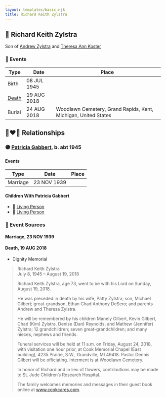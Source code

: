 ```yaml
---
layout: templates/basic.njk
title: Richard Keith Zylstra
---
```

## 🔵 Richard Keith Zylstra

Son of [Andrew Zylstra](/people/4/44051626) and [Theresa Ann Koster](/people/8/89133966)

### 📆 Events

Type | Date | Place
------ | ------ | ------
Birth | 08 JUL 1945 |
[Death](#event-5fab86a7-9133-4173-b59c-f06676c56b51) | 19 AUG 2018 |
Burial | 24 AUG 2018 | Woodlawn Cemetery, Grand Rapids, Kent, Michigan, United States

## 👩‍❤️‍👨 Relationships

### 🟣 [Patricia Gabbert](/people/3/31898817), b. abt 1945

#### Events

Type | Date | Place
------ | ------ | ------
Marriage | 23 NOV 1939 |
#### Children With Patricia Gabbert
* 🔵 [Living Person](/people/6/65026517)
* 🔵 [Living Person](/people/8/89027494)
### 📰 Event Sources

#### <a id="event-d364262f-1633-43cc-8c98-684eaffd6f73"></a> Marriage, 23 NOV 1939

#### <a id="event-5fab86a7-9133-4173-b59c-f06676c56b51"></a> Death, 19 AUG 2018
* Dignity Memorial
>   
  > Richard Keith Zylstra  
  > July 8, 1945 – August 19, 2018  
  >   
  > Richard Keith Zylstra, age 73, went to be with his Lord on Sunday, August 19, 2018.  
  >   
  > He was preceded in death by his wife, Patty Zylstra; son, Michael Gilbert; great-grandson, Ethan Chad Anthony DeSero; and parents Andrew and Theresa Zylstra.  
  >   
  > He will be remembered by his children Manely Gilbert, Kevin Gilbert, Chad (Kim) Zylstra, Denise (Dan) Reynolds, and Mathew (Jennifer) Zylstra; 12 grandchildren; seven great-grandchildren; and many nieces, nephews and friends.  
  >   
  > Funeral services will be held at 11 a.m. on Friday, August 24, 2018, with visitation one hour prior, at Cook Memorial Chapel (East building), 4235 Prairie, S.W., Grandville, MI 49418. Pastor Dennis Gilbert will be officiating. Interment is at Woodlawn Cemetery.  
  >   
  > In honor of Richard and in lieu of flowers, contributions may be made to St. Jude Children’s Research Hospital.  
  >   
  > The family welcomes memories and messages in their guest book online at www.cookcares.com.
